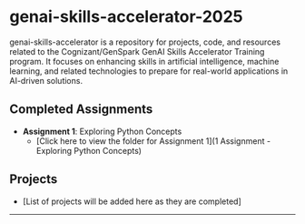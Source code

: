 # genai-skills-accelerator-2025
genai-skills-accelerator is a repository for projects, code, and resources related to the Cognizant/GenSpark GenAI Skills Accelerator Training program. It focuses on enhancing skills in artificial intelligence, machine learning, and related technologies to prepare for real-world applications in AI-driven solutions.

## Completed Assignments

- **Assignment 1**: Exploring Python Concepts  
  - [Click here to view the folder for Assignment 1](1 Assignment - Exploring Python Concepts) 

## Projects

- [List of projects will be added here as they are completed]

---


